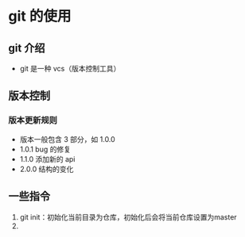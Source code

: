 # git 的使用

## git 介绍

- git 是一种 vcs（版本控制工具）

## 版本控制

### 版本更新规则

- 版本一般包含 3 部分，如 1.0.0
- 1.0.1 bug 的修复
- 1.1.0 添加新的 api
- 2.0.0 结构的变化

## 一些指令

1. git init：初始化当前目录为仓库，初始化后会将当前仓库设置为master
2. 